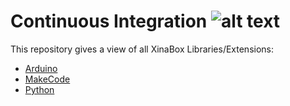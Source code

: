 # Continuous Integration              ![alt text][logo]
[logo]: http://logo.xinabox.cc/?w=40&h=40&t=svg&f=b&b=t "XinaBox"
This repository gives a view of all XinaBox Libraries/Extensions:
* [Arduino](Arduino.md)
* [MakeCode](MakeCode.md)
* [Python](Python.md)
